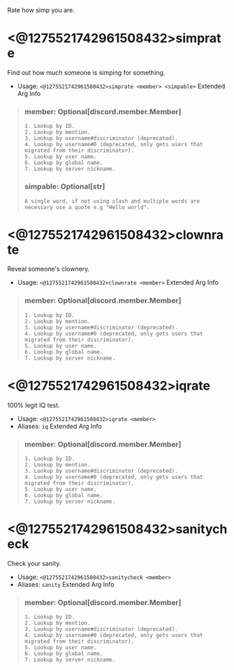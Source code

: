 Rate how simp you are.

# <@1275521742961508432>simprate
Find out how much someone is simping for something.<br/>
 - Usage: `<@1275521742961508432>simprate <member> <simpable>`
Extended Arg Info
> ### member: Optional[discord.member.Member]
> 
> 
>     1. Lookup by ID.
>     2. Lookup by mention.
>     3. Lookup by username#discriminator (deprecated).
>     4. Lookup by username#0 (deprecated, only gets users that migrated from their discriminator).
>     5. Lookup by user name.
>     6. Lookup by global name.
>     7. Lookup by server nickname.
> 
>     
> ### simpable: Optional[str]
> ```
> A single word, if not using slash and multiple words are necessary use a quote e.g "Hello world".
> ```
# <@1275521742961508432>clownrate
Reveal someone's clownery.<br/>
 - Usage: `<@1275521742961508432>clownrate <member>`
Extended Arg Info
> ### member: Optional[discord.member.Member]
> 
> 
>     1. Lookup by ID.
>     2. Lookup by mention.
>     3. Lookup by username#discriminator (deprecated).
>     4. Lookup by username#0 (deprecated, only gets users that migrated from their discriminator).
>     5. Lookup by user name.
>     6. Lookup by global name.
>     7. Lookup by server nickname.
> 
>     
# <@1275521742961508432>iqrate
100% legit IQ test.<br/>
 - Usage: `<@1275521742961508432>iqrate <member>`
 - Aliases: `iq`
Extended Arg Info
> ### member: Optional[discord.member.Member]
> 
> 
>     1. Lookup by ID.
>     2. Lookup by mention.
>     3. Lookup by username#discriminator (deprecated).
>     4. Lookup by username#0 (deprecated, only gets users that migrated from their discriminator).
>     5. Lookup by user name.
>     6. Lookup by global name.
>     7. Lookup by server nickname.
> 
>     
# <@1275521742961508432>sanitycheck
Check your sanity.<br/>
 - Usage: `<@1275521742961508432>sanitycheck <member>`
 - Aliases: `sanity`
Extended Arg Info
> ### member: Optional[discord.member.Member]
> 
> 
>     1. Lookup by ID.
>     2. Lookup by mention.
>     3. Lookup by username#discriminator (deprecated).
>     4. Lookup by username#0 (deprecated, only gets users that migrated from their discriminator).
>     5. Lookup by user name.
>     6. Lookup by global name.
>     7. Lookup by server nickname.
> 
>     

